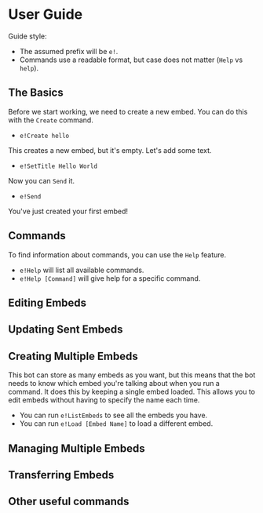 # User Guide

Guide style: 
* The assumed prefix will be `e!`.
* Commands use a readable format, but case does not matter (`Help` vs `help`).

## The Basics

Before we start working, we need to create a new embed. You can do this with the `Create` command.
* `e!Create hello`

This creates a new embed, but it's empty. Let's add some text.
* `e!SetTitle Hello World`

Now you can `Send` it.
* `e!Send`

You've just created your first embed!

## Commands

To find information about commands, you can use the `Help` feature.
* `e!Help` will list all available commands.
* `e!Help [Command]` will give help for a specific command.

## Editing Embeds

## Updating Sent Embeds

## Creating Multiple Embeds

This bot can store as many embeds as you want, but this means that the bot needs to know which embed you're talking about when you run a command. It does this by keeping a single embed loaded. This allows you to edit embeds without having to specify the name each time.

* You can run `e!ListEmbeds` to see all the embeds you have.
* You can run `e!Load [Embed Name]` to load a different embed.

## Managing Multiple Embeds

## Transferring Embeds

## Other useful commands